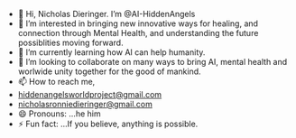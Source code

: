 - 👋 Hi, Nicholas Dieringer. I’m @AI-HiddenAngels
- 👀 I’m interested in bringing new innovative ways for healing, and connection through Mental Health, and understanding the future possiblities moving forward.
- 🌱 I’m currently learning how AI can help humanity. 
- 💞️ I’m looking to collaborate on many ways to bring AI, mental health and worlwide unity together for the good of mankind.
- 📫 How to reach me,
- hiddenangelsworldproject@gmail.com
- nicholasronniedieringer@gmail.com
- 😄 Pronouns: ...he him
- ⚡ Fun fact: ...If you believe, anything is possible.

<!---
AI-HiddenAngels/AI-HiddenAngels is a ✨ special ✨ repository because its `README.md` (this file) appears on your GitHub profile.
You can click the Preview link to take a look at your changes.
--->
